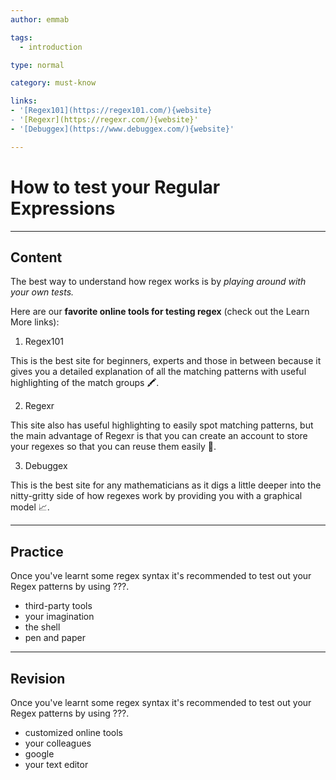 ```yaml
---
author: emmab

tags:
  - introduction

type: normal

category: must-know

links:
- '[Regex101](https://regex101.com/){website}
- '[Regexr](https://regexr.com/){website}'
- '[Debuggex](https://www.debuggex.com/){website}'

---
```


# How to test your Regular Expressions

---
## Content

The best way to understand how regex works is by *playing around with your own tests.*

Here are our **favorite online tools for testing regex** (check out the Learn More links):

1. Regex101

This is the best site for beginners, experts and those in between because it gives you a detailed explanation of all the matching patterns with useful highlighting of the match groups 🖍.

2. Regexr

This site also has useful highlighting to easily spot matching patterns, but the main advantage of Regexr is that you can create an account to store your regexes so that you can reuse them easily 💾. 

3. Debuggex

This is the best site for any mathematicians as it digs a little deeper into the nitty-gritty side of how regexes work by providing you with a graphical model 📈.

---
## Practice

Once you've learnt some regex syntax it's recommended to test out your Regex patterns by using ???.

* third-party tools
* your imagination
* the shell
* pen and paper

---
## Revision

Once you've learnt some regex syntax it's recommended to test out your Regex patterns by using ???.

* customized online tools
* your colleagues
* google
* your text editor